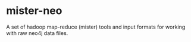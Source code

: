 mister-neo
==========

A set of hadoop map-reduce (mister) tools and input formats for working with raw neo4j data files. 
